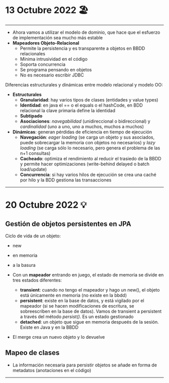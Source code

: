 # 13 Octubre 2022 🏖
---
- Ahora vamos a utilizar el modelo de dominio, que hace que el esfuerzo de implementación sea mucho más estable
- **Mapeadores Objeto-Relacional**
	- Permite la persistencia y es transparente a objetos en BBDD relacionales
	- Mínima intrusividad en el código
	- Soporta concurrencia
	- Se programa pensando en objetos
	- No es necesario escribir JDBC

Diferencias estructurales y dinámicas entre modelo relacional y modelo OO:
- **Estructurales**
	- **Granularidad**: hay varios tipos de clases (entidades y value types)
	- **Identidad**: en java el == o el equals o el hashCode, en BDD relacional la clave primaria define la identidad
	- **Subtipado**
	- **Asociaciones**: *navegabilidad* (unidireccional o bidireccional) y *cardinalidad* (uno a uno, uno a muchos, muchos a muchos)
- **Dinámicas**: generan pérdidas de eficiencia en tiempo de ejecución
	- **Navegación**: *eager loading* (se carga un objeto y sus asociados, puede sobrecargar la memoria con objetos no necesarios) y *lazy loading* (se carga sólo lo necesario, pero genera el problema de las n+1 consultas)
	- **Cacheado**: optimiza el rendimiento al reducir el trasiedo de la BBDD y permite hacer optimizaciones (write-behind delayed o batch load/update)
	- **Concurrencia**: si hay varios hilos de ejecución se crea una caché por hilo y la BDD gestiona las transacciones

---
# 20 Octubre 2022 💡
## Gestión de objetos persistentes en JPA

Ciclo de vida de un objeto:
- new
- en memoria
- a la basura

- Con un **mapeador** entrando en juego, el estado de memoria se divide en tres estados diferentes:
	- **transient**: cuando no tengo el mapeador y hago un new(), el objeto está únicamente en memoria (no existe en la bbdd)
	- **persistent**: existe en la base de datos, y está vigilado por el mapeador (si se hacen modificaciones de escritura, se sobreescriben en la base de datos). Vamos de transient a persistent a través del método *persist()*. Es un estado gestionado
	- **detached**: un objeto que sigue en memoria despueés de la sesión. Existe en Java y en la BBDD
- El merge crea un nuevo objeto  y lo devuelve

## Mapeo de clases
- La información necesaria para persistir objetos se añade en forma de metadatos (anotaciones en el código)


---